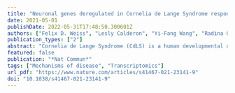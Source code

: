 ```yaml
---
title: "Neuronal genes deregulated in Cornelia de Lange Syndrome respond to removal and re-expression of cohesin"
date: 2021-05-01
publishDate: 2022-05-31T17:48:50.300601Z
authors: ["Felix D. Weiss", "Lesly Calderon", "Yi-Fang Wang", "Radina Georgieva", "Ya Guo", "Nevena Cvetesic", "Maninder Kaur", "Gopuraja Dharmalingam", "Ian D. Krantz", "Boris Lenhard", "Amanda G. Fisher", "Matthias Merkenschlager"]
publication_types: ["2"]
abstract: "Cornelia de Lange Syndrome (CdLS) is a human developmental disorder caused by mutations that compromise the function of cohesin, a major regulator of 3D genome organization. Cognitive impairment is a universal and as yet unexplained feature of CdLS. We characterize the transcriptional profile of cortical neurons from CdLS patients and find deregulation of hundreds of genes enriched for neuronal functions related to synaptic transmission, signalling processes, learning and behaviour. Inducible proteolytic cleavage of cohesin disrupts 3D genome organization and transcriptional control in post-mitotic cortical mouse neurons, demonstrating that cohesin is continuously required for neuronal gene expression. The genes affected by acute depletion of cohesin belong to similar gene ontology classes and show significant numerical overlap with genes deregulated in CdLS. Interestingly, reconstitution of cohesin function largely rescues altered gene expression, including the expression of genes deregulated in CdLS."
featured: false
publication: "*Nat Commun*"
tags: ["Mechanisms of disease", "Transcriptomics"]
url_pdf: "https://www.nature.com/articles/s41467-021-23141-9"
doi: "10.1038/s41467-021-23141-9"
---
```


